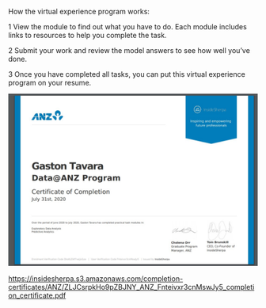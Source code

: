 How the virtual experience program works:

1 View the module to find out what you have to do. Each module includes links to resources to help you complete the task.

2 Submit your work and review the model answers to see how well you’ve done.

3 Once you have completed all tasks, you can put this virtual experience program on your resume.

![Certificate](certificate_of_completion.jpg)

https://insidesherpa.s3.amazonaws.com/completion-certificates/ANZ/ZLJCsrpkHo9pZBJNY_ANZ_Fnteivxr3cnMswJy5_completion_certificate.pdf
